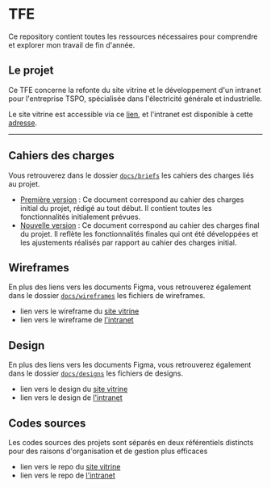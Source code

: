 # TFE

Ce repository contient toutes les ressources nécessaires pour comprendre et explorer mon travail de fin d'année.

## Le projet

Ce TFE concerne la refonte du site vitrine et le développement d'un intranet pour l'entreprise TSPO, spécialisée dans
l'électricité générale et industrielle.

Le site vitrine est accessible via ce [lien](http://tspo.noemie-vincent.be/), et l'intranet est disponible à
cette [adresse](https://tspo-intranet.test.lws-servers.be).

----

## Cahiers des charges

Vous retrouverez dans le dossier [`docs/briefs`](docs/briefs) les cahiers des charges liés au projet.

- [Première version](docs/briefs/brief-old.md) : Ce document correspond au cahier des charges initial du projet, rédigé au tout
  début. Il contient toutes les fonctionnalités initialement prévues.
- [Nouvelle version](docs/briefs/brief-new.md) : Ce document correspond au cahier des charges final du projet. Il reflète les
  fonctionnalités finales qui ont été développées et les ajustements réalisés par rapport au cahier des charges initial.

## Wireframes

En plus des liens vers les documents Figma, vous retrouverez également dans le dossier [`docs/wireframes`](docs/wireframes) les fichiers de wireframes.

- lien vers le wireframe du [site vitrine](https://www.figma.com/file/ipMPoUiE4vTKG6GvsXxJDI/site-vitrine---WIREFRAME?type=design&node-id=0%3A1&t=yUvy9Sw4L77CFdaR-1)
- lien vers le wireframe de [l'intranet](https://www.figma.com/file/DLzOTDF8pmU8iwXGrVsIui/Intranet---WIREFRAME?type=design&node-id=0%3A1&t=phnQ6gf6pNuK3Y5T-1)

## Design

En plus des liens vers les documents Figma, vous retrouverez également dans le dossier [`docs/designs`](docs/designs) les fichiers de designs.

- lien vers le design du [site vitrine](https://www.figma.com/file/ipMPoUiE4vTKG6GvsXxJDI/site-vitrine---WIREFRAME?type=design&node-id=0%3A1&t=yUvy9Sw4L77CFdaR-1)
- lien vers le design de [l'intranet](https://www.figma.com/file/DLzOTDF8pmU8iwXGrVsIui/Intranet---WIREFRAME?type=design&node-id=0%3A1&t=phnQ6gf6pNuK3Y5T-1)

## Codes sources

Les codes sources des projets sont séparés en deux référentiels distincts pour des raisons d'organisation et de gestion
plus efficaces

- lien vers le repo du [site vitrine](https://github.com/noemievincent/tspo)
- lien vers le repo de [l'intranet](https://github.com/noemievincent/tspo-intranet)